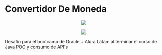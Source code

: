 <h1>Convertidor De Moneda</h1>
<p align="center"><img src="https://img.shields.io/badge/IntelliJ_IDEA-000000.svg?style=for-the-badge&logo=intellij-idea&logoColor=white"></p><p align="center"><img src="https://img.shields.io/badge/STATUS-Terminado-green"></p>

Desafio para el bootcamp de Oracle + Alura Latam al terminar el curso de Java POO y consumo de API's
